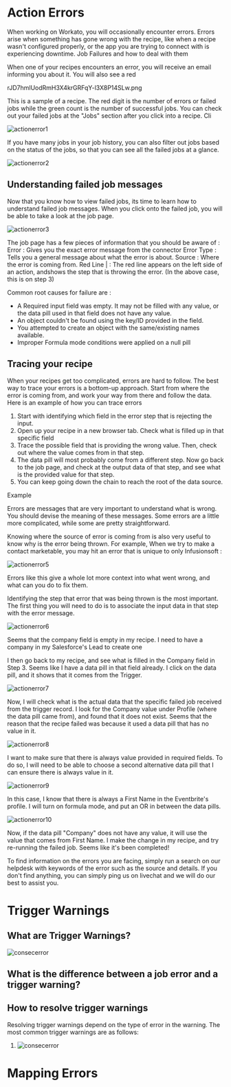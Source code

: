 # Action Errors
When working on Workato, you will occasionally encounter errors. Errors arise when something has gone wrong with the recipe, like when a recipe wasn't configured properly, or the app you are trying to connect with is experiencing downtime. Job Failures and how to deal with them

When one of your recipes encounters an error, you will receive an email informing you about it. You will also see a red 

rJD7hmlUodRmH3X4krGRFqY-l3X8P14SLw.png





This is a sample of a recipe. The red digit is the number of errors or failed jobs while the green count is the number of successful jobs. You can check out your failed jobs at the "Jobs" section after you click into a recipe. Cli 

![actionerror1](/_uploads/_recipes/_actionerror/actionerror-1.gif)

If you have many jobs in your job history, you can also filter out jobs based on the status of the jobs, so that you can see all the failed jobs at a glance. 

![actionerror2](/_uploads/_recipes/_actionerror/actionerror-2.gif)

## Understanding failed job messages

Now that you know how to view failed jobs, its time to learn how to understand failed job messages. When you click onto the failed job, you will be able to take a look at the job page.


![actionerror3](/_uploads/_recipes/_actionerror/actionerror-3.png)


The job page has a few pieces of information that you should be aware of : 
Error : Gives you the exact error message from the connector
Error Type : Tells you a general message about what the error is about.
Source      : Where the error is coming from.
Red Line \| : The red line appears on the left side of an action, andshows the step that is throwing the error. (In the above case, this is on step 3) 

Common root causes for failure are : 

* A Required input field was empty. It may not be filled with any value, or the data pill used in that field does not have any value.
* An object couldn't be found using the key/ID provided in the field.
* You attempted to create an object with the same/existing names available.
* Improper Formula mode conditions were applied on a null pill 


## Tracing your recipe

When your recipes get too complicated, errors are hard to follow. The best way to trace your errors is a bottom-up approach. Start from where the error is coming from, and work your way from there and follow the data. Here is an example of how you can trace errors

1. Start with identifying which field in the error step that is rejecting the input. 
2. Open up your recipe in a new browser tab. Check what is filled up in that specific field  
3. Trace the possible field that is providing the wrong value. Then, check out where the value comes from in that step. 
4. The data pill will most probably come from a different step. Now go back to the job page, and check at the output data of that step, and see what is the provided value for that step. 
6. You can keep going down the chain to reach the root of the data source. 

Example

Errors are messages that are very important to understand what is wrong. You should devise the meaning of these messages. Some errors are a little more complicated, while some are pretty straightforward. 

Knowing where the source of error is coming from is also very useful to know why is the error being thrown. For example, When we try to make a contact marketable, you may hit an error that is unique to only Infusionsoft : 
 
 ![actionerror5](/_uploads/_recipes/_actionerror/actionerror-5.png)

Errors like this give a whole lot more context into what went wrong, and what can you do to fix them.

Identifying the step that error that was being thrown is the most important. The first thing you will need to do is to associate the input data in that step with the error message. 

![actionerror6](/_uploads/_recipes/_actionerror/actionerror-6.png)

Seems that the company field is empty in my recipe. I need to have a company in my Salesforce's Lead to create one

I then go back to my recipe, and see what is filled in the Company field in Step 3. Seems like I have a data pill in that field already. I click on the data pill, and it shows that it comes from the Trigger. 

![actionerror7](/_uploads/_recipes/_actionerror/actionerror-7.png)

Now, I will check what is the actual data that the specific failed job received from the trigger record. I look for the Company value under Profile (where the data pill came from), and found that it does not exist. Seems that the reason that the recipe failed was because it used a data pill that has no value in it. 

![actionerror8](/_uploads/_recipes/_actionerror/actionerror-8.png)

I want to make sure that there is always value provided in required fields. To do so, I will need to be able to choose a second alternative data pill that I can ensure there is always value in it. 

![actionerror9](/_uploads/_recipes/_actionerror/actionerror-9.png)


In this case, I know that there is always a First Name in the Eventbrite's profile. I will turn on formula mode, and put an OR in between the data pills.

![actionerror10](/_uploads/_recipes/_actionerror/actionerror-10.png)

Now, if the data pill "Company" does not have any value, it will use the value that comes from First Name. I make the change in my recipe, and try re-running the failed job. Seems like it's been completed!

To find information on the errors you are facing, simply run a search on our helpdesk with keywords of the error such as the source and details. If you don't find anything, you can simply ping us on livechat and we will do our best to assist you.

# Trigger Warnings
## What are Trigger Warnings?

  ![consecerror](/_uploads/startstop/consecerror.png)

## What is the difference between a job error and a trigger warning? 

## How to resolve trigger warnings

Resolving trigger warnings depend on the type of error in the warning. The most common trigger warnings are as follows:

1.   ![consecerror](/_uploads/startstop/consecerror.png)


# Mapping Errors


